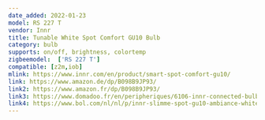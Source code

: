 ```yaml
---
date_added: 2022-01-23
model: RS 227 T
vendor: Innr
title: Tunable White Spot Comfort GU10 Bulb 
category: bulb
supports: on/off, brightness, colortemp
zigbeemodel:  ['RS 227 T']
compatible: [z2m,iob]
mlink: https://www.innr.com/en/product/smart-spot-comfort-gu10/
link: https://www.amazon.de/dp/B098B9JP93/
link2: https://www.amazon.fr/dp/B098B9JP93/
link3: https://www.domadoo.fr/en/peripheriques/6106-innr-connected-bulb-type-gu10-zigbee-30-pack-of-4-bulbs-adjustable-white-2200k-to-5000k-8718781553319.html
link4: https://www.bol.com/nl/nl/p/innr-slimme-spot-gu10-ambiance-white-werkt-met-philips-hue-warmwit-tot-helder-wit-zigbee-smart-led-lamp-dimbaar-en-tunable-4-pack/9300000053112168/
---
```

